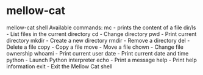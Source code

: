 # mellow-cat
mellow-cat shell 
Available commands:
mc <pathtofile> - prints the content of a file
dir/ls - List files in the current directory
cd <directory> - Change directory
pwd - Print current directory
mkdir <directory> - Create a new directory
rmdir <directory> - Remove a directory
del <file> - Delete a file
copy <source> <destination> - Copy a file
move <source> <destination> - Move a file
chown <file> <owner> - Change file ownership
whoami - Print current user
date - Print current date and time
python - Launch Python interpreter
echo <message> - Print a message
help - Print help information
exit - Exit the Mellow Cat shell

